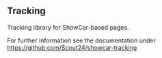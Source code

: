 <h2>Tracking</h2>
Tracking library for ShowCar-based pages.
 
For further information see the documentation under <a href="https://github.com/Scout24/showcar-tracking" target="_blank">https://github.com/Scout24/showcar-tracking</a>
